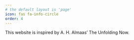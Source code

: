 ```yaml
---
# the default layout is 'page'
icon: fas fa-info-circle
order: 4
---
```


This website is inspired by A. H. Almaas’ The Unfolding Now. 
